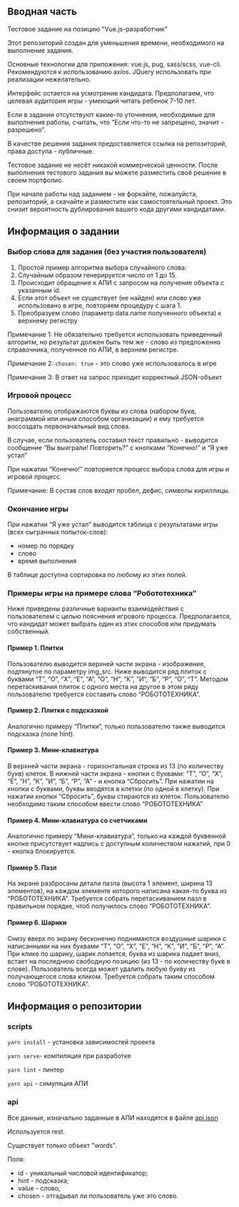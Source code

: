 ## Вводная часть
Тестовое задание на позицию "Vue.js-разработчик"

Этот репозиторий создан для уменьшения времени, необходимого на выполнение задания.

Основные технологии для приложения: vue.js, pug, sass/scss, vue-cli. Рекомендуются к использованию axios.
JQuery использовать при реализации нежелательно.

Интерфейс остается на усмотрение кандидата. 
Предполагаем, что целевая аудитория игры - умеющий читать ребенок 7-10 лет. 

Если в задании отсутствуют какие-то уточнения, необходимые для выполнения работы, считать, что “Если что-то не запрещено, значит - разрешено”. 

В качестве решения задания предоставляется ссылка на репозиторий, права доступа - публичные.

Тестовое задание не несёт никакой коммерческой ценности.
После выполнения тестового задания вы можете разместить своё решение в своем портфолио.

При начале работы над заданием - не форкайте, пожалуйста, репозиторий, а скачайте и разместите как самостоятельный проект.
Это снизит вероятность дублирования вашего кода другими кандидатами.

## Информация о задании

### Выбор слова для задания (без участия пользователя)
1. Простой пример алгоритма выбора случайного слова:
2. Случайным образом генерируется число от 1 до 15.
3. Происходит обращение к АПИ с запросом на получение объекта с указанным id.
4. Если этот объект не существует (не найден) или слово уже использовано в игре, повторяем процедуру  с шага 1.
5. Преобразуем слово (параметр data.name полученного объекта) к верхнему регистру

Примечание 1: Не обязательно требуется использовать приведенный алгоритм, но результат должен быть тем же - слово из предложенно справочника, полученное по АПИ, в верхнем регистре.

Примечание 2: `chosen: true` - это слово уже использовалось в игре

Примечание 3: В ответ на запрос приходит корректный JSON-объект

### Игровой процесс
Пользователю отображаются буквы из слова (набором букв, анаграммой или иным способом организации) и ему требуется воссоздать первоначальный вид слова.

В случае, если пользователь составил текст правильно - выводится сообщение “Вы выиграли! Повторить?” с кнопками “Конечно!” и “Я уже устал”

При нажатии “Конечно!” повторяется процесс выбора слова для игры и игровой процесс.

Примечание: В состав слов входят пробел, дефис, символы кириллицы.

### Окончание игры
При нажатии “Я уже устал” выводится таблица с результатами игры (всех сыгранных попыток-слов):
- номер по порядку
- слово
- время выполнения

В таблице доступна сортировка по любому из этих полей.

### Примеры игры на примере слова “Робототехника”

Ниже приведены различные варианты взаимодействия с пользователем с целью пояснения игрового процесса. 
Предполагается, что кандидат может выбрать один из этих способов или придумать собственный.

#### Пример 1. Плитки
Пользователю выводится верхней части экрана - изображение, подтянутое по параметру img_src.
Ниже выводится ряд плиток с буквами “Т”, “О”, “Х”, “Е”, “А”, “О”, “Н”, “К”, ”И”, “Б”, “Р”, “О”, “Т”.
Методом перетаскивания плиток с одного места на другое в этом ряду пользователю требуется составить слово “РОБОТОТЕХНИКА”.

#### Пример 2. Плитки с подсказкой
Аналогично примеру “Плитки”, только пользователю также выводится подсказка (поле hint).

#### Пример 3. Мини-клавиатура
В верхней части экрана - горизонтальная строка из 13 (по количеству букв) клеток.
В нижней части экрана - кнопки с буквами: “Т”, “О”, “Х”, “Е”, “Н”, “К”, ”И”, “Б”, “Р”, “А” - и кнопка “Сбросить”.
При нажатии на кнопки с буквами, буквы вводятся в клетки (по одной в клетку).
При нажатии кнопки “Сбросить”, буквы стираются из клеток.
Пользователю необходимо таким способом ввести слово “РОБОТОТЕХНИКА”

#### Пример 4. Мини-клавиатура со счетчиками
Аналогично примеру “Мини-клавиатура”, только на каждой буквенной кнопке присутствует надпись с доступным количеством нажатий, при 0 - кнопка блокируется.

#### Пример 5. Пазл
На экране разбросаны детали пазла (высота 1 элемент, ширина 13 элементов), на каждом элементе которого написана какая-то буква из “РОБОТОТЕХНИКА”.
Требуется  собрать перетаскиванием пазл в правильном порядке, чтоб получилось слово “РОБОТОТЕХНИКА”.

#### Пример 6. Шарики
Снизу вверх по экрану бесконечно поднимаются воздушные шарики с написанными на них буквами “Т”, “О”, “Х”, “Е”, “Н”, “К”, ”И”, “Б”, “Р”, “А”.
При клике по шарику, шарик лопается, буква из шарика падает вниз, встает на последнюю свободную позицию (из 13 - по количеству букв в слове).
Пользователь всегда может удалить любую букву из получающегося слова кликом.
Требуется  собрать таким способом слово “РОБОТОТЕХНИКА”.

## Информация о репозитории

### scripts
`yarn install` - установка зависимостей проекта

`yarn serve`- компиляция при разработке

`yarn lint` - линтер

`yarn api` - симуляция АПИ

### api
Все данные, изначально заданные в АПИ находятся в файле [api.json](api.json)

Используется rest.

Существует только объект "words".

Поля:
- id - уникальный числовой идентификатор;
- hint - подсказка;
- value - слово;
- chosen - отгадывал ли пользователь уже это слово.


